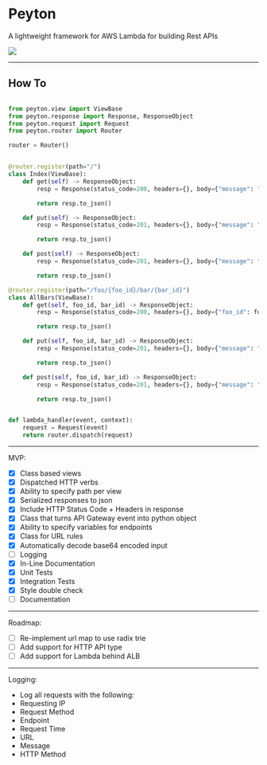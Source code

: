 # Peyton

A lightweight framework for AWS Lambda for building Rest APIs

![](https://media.giphy.com/media/PkFupNjqc4hpe/giphy.gif)

---
## How To
```python

from peyton.view import ViewBase
from peyton.response import Response, ResponseObject
from peyton.request import Request
from peyton.router import Router

router = Router()


@router.register(path="/")
class Index(ViewBase):
    def get(self) -> ResponseObject:
        resp = Response(status_code=200, headers={}, body={"message": "received GET to index"},)

        return resp.to_json()

    def put(self) -> ResponseObject:
        resp = Response(status_code=201, headers={}, body={"message": "received PUT to index"})

        return resp.to_json()

    def post(self) -> ResponseObject:
        resp = Response(status_code=201, headers={}, body={"message": "received POST to index"})

        return resp.to_json()

@router.register(path="/foo/{foo_id}/bar/{bar_id}")
class AllBars(ViewBase):
    def get(self, foo_id, bar_id) -> ResponseObject:
        resp = Response(status_code=200, headers={}, body={"foo_id": foo_id, "bar_id": bar_id, "message": "all bars by foo"},)

        return resp.to_json()

    def put(self, foo_id, bar_id) -> ResponseObject:
        resp = Response(status_code=201, headers={}, body={"message": "received PUT to index"})

        return resp.to_json()

    def post(self, foo_id, bar_id) -> ResponseObject:
        resp = Response(status_code=201, headers={}, body={"message": "received POST to index"})

        return resp.to_json()


def lambda_handler(event, context):
    request = Request(event)
    return router.dispatch(request)
```

---

MVP:
- [x] Class based views
- [x] Dispatched HTTP verbs
- [x] Ability to specify path per view
- [x] Serialized responses to json
- [x] Include HTTP Status Code + Headers in response
- [x] Class that turns API Gateway event into python object
- [x] Ability to specify variables for endpoints
- [x] Class for URL rules
- [x] Automatically decode base64 encoded input
- [ ] Logging
- [x] In-Line Documentation
- [x] Unit Tests
- [x] Integration Tests
- [x] Style double check
- [ ] Documentation

---

Roadmap:
- [ ] Re-implement url map to use radix trie
- [ ] Add support for HTTP API type
- [ ] Add support for Lambda behind ALB

---

Logging:
- Log all requests with the following:
 - Requesting IP
 - Request Method
 - Endpoint
 - Request Time
 - URL
 - Message
 - HTTP Method
